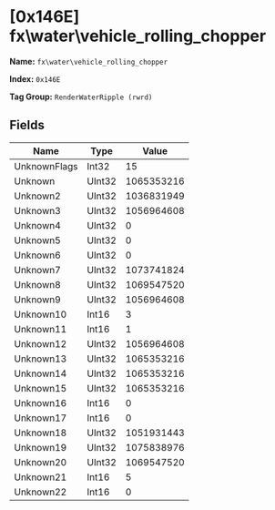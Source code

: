 # [0x146E] fx\water\vehicle_rolling_chopper

**Name:** ```fx\water\vehicle_rolling_chopper```

**Index:** ```0x146E```

**Tag Group:** ```RenderWaterRipple (rwrd)```

## Fields

Name	| Type	| Value
---	|---	|---	|
UnknownFlags	|Int32	|15
Unknown	|UInt32	|1065353216
Unknown2	|UInt32	|1036831949
Unknown3	|UInt32	|1056964608
Unknown4	|UInt32	|0
Unknown5	|UInt32	|0
Unknown6	|UInt32	|0
Unknown7	|UInt32	|1073741824
Unknown8	|UInt32	|1069547520
Unknown9	|UInt32	|1056964608
Unknown10	|Int16	|3
Unknown11	|Int16	|1
Unknown12	|UInt32	|1056964608
Unknown13	|UInt32	|1065353216
Unknown14	|UInt32	|1065353216
Unknown15	|UInt32	|1065353216
Unknown16	|Int16	|0
Unknown17	|Int16	|0
Unknown18	|UInt32	|1051931443
Unknown19	|UInt32	|1075838976
Unknown20	|UInt32	|1069547520
Unknown21	|Int16	|5
Unknown22	|Int16	|0


